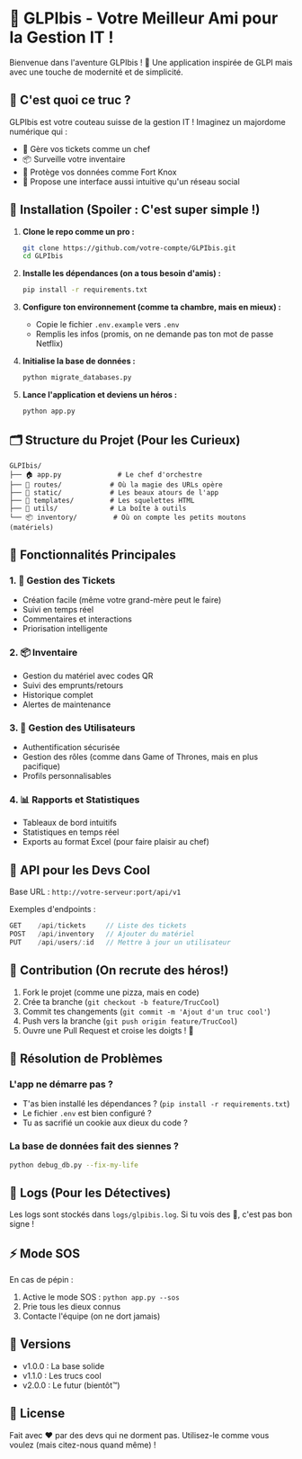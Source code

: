 # 🎯 GLPIbis - Votre Meilleur Ami pour la Gestion IT ! 

Bienvenue dans l'aventure GLPIbis ! 🚀 Une application inspirée de GLPI mais avec une touche de modernité et de simplicité.

## 🌟 C'est quoi ce truc ?

GLPIbis est votre couteau suisse de la gestion IT ! Imaginez un majordome numérique qui :
- 🎫 Gère vos tickets comme un chef
- 📦 Surveille votre inventaire 
- 🔐 Protège vos données comme Fort Knox
- 📱 Propose une interface aussi intuitive qu'un réseau social

## 🔧 Installation (Spoiler : C'est super simple !)

1. **Clone le repo comme un pro :**
   ```bash
   git clone https://github.com/votre-compte/GLPIbis.git
   cd GLPIbis
   ```

2. **Installe les dépendances (on a tous besoin d'amis) :**
   ```bash
   pip install -r requirements.txt
   ```

3. **Configure ton environnement (comme ta chambre, mais en mieux) :**
   - Copie le fichier `.env.example` vers `.env`
   - Remplis les infos (promis, on ne demande pas ton mot de passe Netflix)

4. **Initialise la base de données :**
   ```bash
   python migrate_databases.py
   ```

5. **Lance l'application et deviens un héros :**
   ```bash
   python app.py
   ```

## 🗂️ Structure du Projet (Pour les Curieux)

```
GLPIbis/
├── 🏠 app.py              # Le chef d'orchestre
├── 📁 routes/            # Où la magie des URLs opère
├── 🎨 static/            # Les beaux atours de l'app
├── 📝 templates/         # Les squelettes HTML
├── 🔧 utils/             # La boîte à outils
└── 📦 inventory/         # Où on compte les petits moutons (matériels)
```

## 🚀 Fonctionnalités Principales

### 1. 🎫 Gestion des Tickets
- Création facile (même votre grand-mère peut le faire)
- Suivi en temps réel
- Commentaires et interactions
- Priorisation intelligente

### 2. 📦 Inventaire
- Gestion du matériel avec codes QR
- Suivi des emprunts/retours
- Historique complet
- Alertes de maintenance

### 3. 👥 Gestion des Utilisateurs
- Authentification sécurisée
- Gestion des rôles (comme dans Game of Thrones, mais en plus pacifique)
- Profils personnalisables

### 4. 📊 Rapports et Statistiques
- Tableaux de bord intuitifs
- Statistiques en temps réel
- Exports au format Excel (pour faire plaisir au chef)

## 🔧 API pour les Devs Cool

Base URL : `http://votre-serveur:port/api/v1`

Exemples d'endpoints :
```javascript
GET    /api/tickets     // Liste des tickets
POST   /api/inventory   // Ajouter du matériel
PUT    /api/users/:id   // Mettre à jour un utilisateur
```

## 🤝 Contribution (On recrute des héros!)

1. Fork le projet (comme une pizza, mais en code)
2. Crée ta branche (`git checkout -b feature/TrucCool`)
3. Commit tes changements (`git commit -m 'Ajout d'un truc cool'`)
4. Push vers la branche (`git push origin feature/TrucCool`)
5. Ouvre une Pull Request et croise les doigts ! 🤞

## 🐛 Résolution de Problèmes

### L'app ne démarre pas ?
- T'as bien installé les dépendances ? (`pip install -r requirements.txt`)
- Le fichier `.env` est bien configuré ?
- Tu as sacrifié un cookie aux dieux du code ?

### La base de données fait des siennes ?
```bash
python debug_db.py --fix-my-life
```

## 📝 Logs (Pour les Détectives)

Les logs sont stockés dans `logs/glpibis.log`. Si tu vois des 🔴, c'est pas bon signe !

## ⚡ Mode SOS 

En cas de pépin :
1. Active le mode SOS : `python app.py --sos`
2. Prie tous les dieux connus
3. Contacte l'équipe (on ne dort jamais)

## 🎉 Versions

- v1.0.0 : La base solide
- v1.1.0 : Les trucs cool
- v2.0.0 : Le futur (bientôt™)

## 📜 License

Fait avec ❤️ par des devs qui ne dorment pas. Utilisez-le comme vous voulez (mais citez-nous quand même) !
